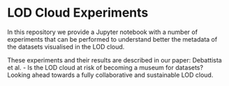 # LOD Cloud Experiments

In this repository we provide a Jupyter notebook with a number of experiments that can be performed to understand better the metadata of the datasets visualised in the LOD cloud. 

These experiments and their results are described in our paper: Debattista et al. - Is the LOD cloud at risk of becoming a museum for datasets? Looking ahead towards a fully collaborative and sustainable LOD cloud.
